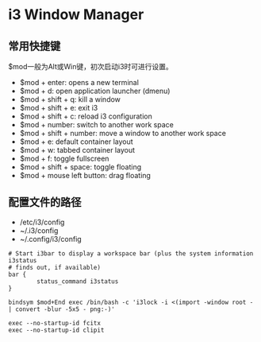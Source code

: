 # i3 Window Manager

## 常用快捷键
$mod一般为Alt或Win键，初次启动i3时可进行设置。
* $mod + enter: opens a new terminal
* $mod + d: open application launcher (dmenu)
* $mod + shift + q: kill a window
* $mod + shift + e: exit i3
* $mod + shift + c: reload i3 configuration
* $mod + number: switch to another work space
* $mod + shift + number: move a window to another work space
* $mod + e: default container layout
* $mod + w: tabbed container layout
* $mod + f: toggle fullscreen
* $mod + shift + space: toggle floating
* $mod + mouse left button: drag floating

## 配置文件的路径

* /etc/i3/config
* ~/.i3/config
* ~/.config/i3/config


```
# Start i3bar to display a workspace bar (plus the system information i3status
# finds out, if available)
bar {
        status_command i3status
}

bindsym $mod+End exec /bin/bash -c 'i3lock -i <(import -window root - | convert -blur -5x5 - png:-)'

exec --no-startup-id fcitx
exec --no-startup-id clipit
```
